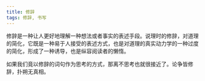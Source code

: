 ```yaml
---
title: 修辞
tags: 修辞, 书写
---
```



修辞是一种让人更好地理解一种想法或者事实的表述手段。说理时的修辞，对道理的简化，它既是一种易于人接受的表述方式，也是对道理的真实动力学的一种过度的简化，形成了一种诱导，也是纵容阅读者的懒惰。

如果我们竟以修辞的词句作为思考的方式，那离不思考也就很接近了。论争皆修辞，扑朔无真相。


